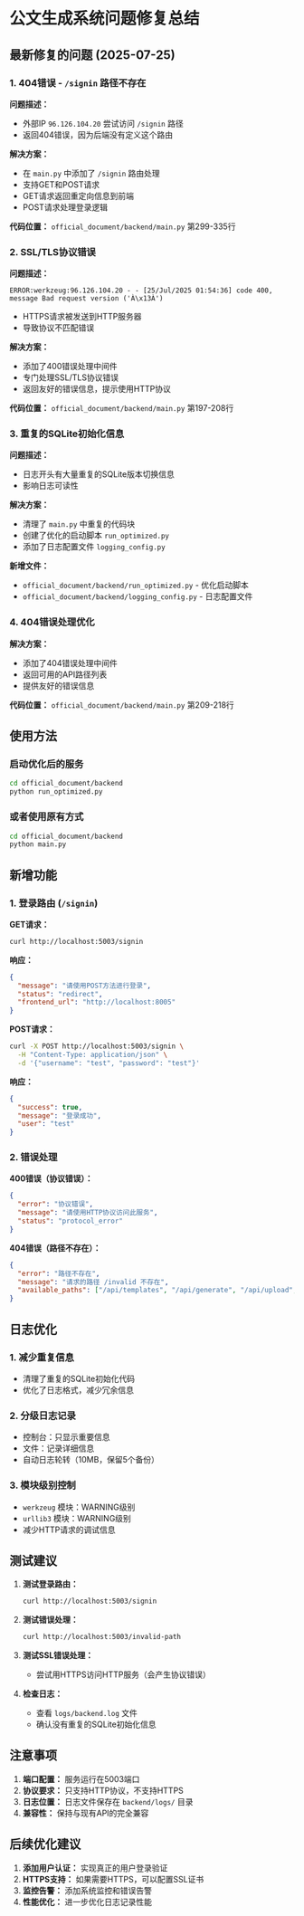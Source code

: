# 公文生成系统问题修复总结

## 最新修复的问题 (2025-07-25)

### 1. 404错误 - `/signin` 路径不存在

**问题描述：**
- 外部IP `96.126.104.20` 尝试访问 `/signin` 路径
- 返回404错误，因为后端没有定义这个路由

**解决方案：**
- 在 `main.py` 中添加了 `/signin` 路由处理
- 支持GET和POST请求
- GET请求返回重定向信息到前端
- POST请求处理登录逻辑

**代码位置：** `official_document/backend/main.py` 第299-335行

### 2. SSL/TLS协议错误

**问题描述：**
```
ERROR:werkzeug:96.126.104.20 - - [25/Jul/2025 01:54:36] code 400, message Bad request version ('À\x13À')
```
- HTTPS请求被发送到HTTP服务器
- 导致协议不匹配错误

**解决方案：**
- 添加了400错误处理中间件
- 专门处理SSL/TLS协议错误
- 返回友好的错误信息，提示使用HTTP协议

**代码位置：** `official_document/backend/main.py` 第197-208行

### 3. 重复的SQLite初始化信息

**问题描述：**
- 日志开头有大量重复的SQLite版本切换信息
- 影响日志可读性

**解决方案：**
- 清理了 `main.py` 中重复的代码块
- 创建了优化的启动脚本 `run_optimized.py`
- 添加了日志配置文件 `logging_config.py`

**新增文件：**
- `official_document/backend/run_optimized.py` - 优化启动脚本
- `official_document/backend/logging_config.py` - 日志配置文件

### 4. 404错误处理优化

**解决方案：**
- 添加了404错误处理中间件
- 返回可用的API路径列表
- 提供友好的错误信息

**代码位置：** `official_document/backend/main.py` 第209-218行

## 使用方法

### 启动优化后的服务

```bash
cd official_document/backend
python run_optimized.py
```

### 或者使用原有方式

```bash
cd official_document/backend
python main.py
```

## 新增功能

### 1. 登录路由 (`/signin`)

**GET请求：**
```bash
curl http://localhost:5003/signin
```

**响应：**
```json
{
  "message": "请使用POST方法进行登录",
  "status": "redirect",
  "frontend_url": "http://localhost:8005"
}
```

**POST请求：**
```bash
curl -X POST http://localhost:5003/signin \
  -H "Content-Type: application/json" \
  -d '{"username": "test", "password": "test"}'
```

**响应：**
```json
{
  "success": true,
  "message": "登录成功",
  "user": "test"
}
```

### 2. 错误处理

**400错误（协议错误）：**
```json
{
  "error": "协议错误",
  "message": "请使用HTTP协议访问此服务",
  "status": "protocol_error"
}
```

**404错误（路径不存在）：**
```json
{
  "error": "路径不存在",
  "message": "请求的路径 /invalid 不存在",
  "available_paths": ["/api/templates", "/api/generate", "/api/upload", "/signin"]
}
```

## 日志优化

### 1. 减少重复信息
- 清理了重复的SQLite初始化代码
- 优化了日志格式，减少冗余信息

### 2. 分级日志记录
- 控制台：只显示重要信息
- 文件：记录详细信息
- 自动日志轮转（10MB，保留5个备份）

### 3. 模块级别控制
- `werkzeug` 模块：WARNING级别
- `urllib3` 模块：WARNING级别
- 减少HTTP请求的调试信息

## 测试建议

1. **测试登录路由：**
   ```bash
   curl http://localhost:5003/signin
   ```

2. **测试错误处理：**
   ```bash
   curl http://localhost:5003/invalid-path
   ```

3. **测试SSL错误处理：**
   - 尝试用HTTPS访问HTTP服务（会产生协议错误）

4. **检查日志：**
   - 查看 `logs/backend.log` 文件
   - 确认没有重复的SQLite初始化信息

## 注意事项

1. **端口配置：** 服务运行在5003端口
2. **协议要求：** 只支持HTTP协议，不支持HTTPS
3. **日志位置：** 日志文件保存在 `backend/logs/` 目录
4. **兼容性：** 保持与现有API的完全兼容

## 后续优化建议

1. **添加用户认证：** 实现真正的用户登录验证
2. **HTTPS支持：** 如果需要HTTPS，可以配置SSL证书
3. **监控告警：** 添加系统监控和错误告警
4. **性能优化：** 进一步优化日志记录性能 